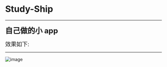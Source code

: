 # Study-Ship
*** **
<font size=5>**自己做的小 app**</font>


<font size = 4>效果如下:</font>
*** **

![image](http://ofermdgmf.bkt.clouddn.com/Study-Ship.gif)




